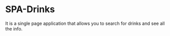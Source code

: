 # SPA-Drinks
 It is a single page application that allows you to search for drinks and see all the info.
